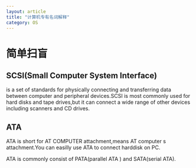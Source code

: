 ```yaml
---
layout: article
title: "计算机专有名词解释"
category: OS 
---
```


# 简单扫盲

## SCSI(Small Computer System Interface)
is a set of standards for physically connecting and transferring data between computer and peripheral devices.SCSI is most commonly used for hard disks and tape drives,but it can connect a wide range of other devices including scanners and CD drives.

## ATA
ATA is short for AT COMPUTER attachment,means AT computer s attachment.You can easilly use ATA to connect harddisk on PC.

ATA is commonly consist of PATA(parallel ATA ) and SATA(serial ATA).
